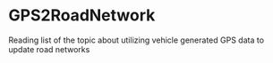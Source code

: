 # GPS2RoadNetwork
Reading list of the topic about utilizing vehicle generated GPS data to update road networks
